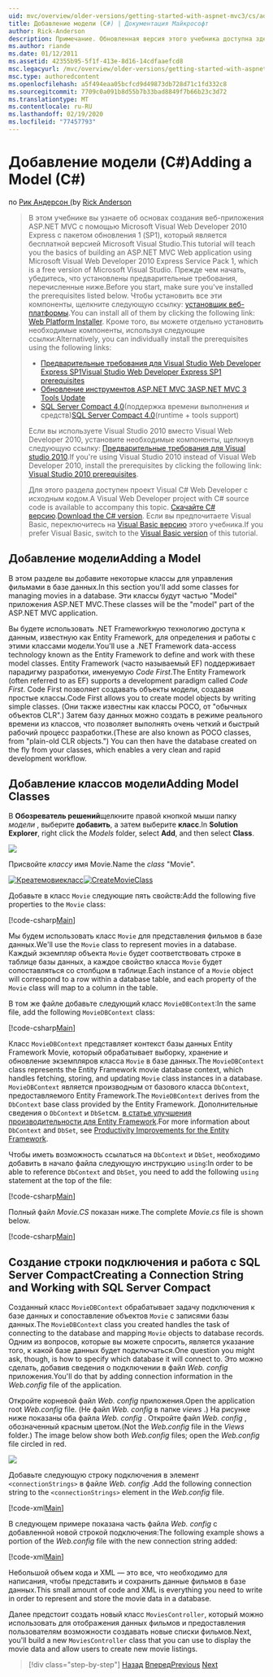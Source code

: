 ```yaml
---
uid: mvc/overview/older-versions/getting-started-with-aspnet-mvc3/cs/adding-a-model
title: Добавление модели (C#) | Документация Майкрософт
author: Rick-Anderson
description: Примечание. Обновленная версия этого учебника доступна здесь, в которой используется ASP.NET MVC 5 и Visual Studio 2013. Он более безопасен, гораздо проще в исполнении и демонстрации...
ms.author: riande
ms.date: 01/12/2011
ms.assetid: 42355b95-5f1f-413e-8d16-14cdfaaefcd8
msc.legacyurl: /mvc/overview/older-versions/getting-started-with-aspnet-mvc3/cs/adding-a-model
msc.type: authoredcontent
ms.openlocfilehash: a5f494eaa05bcfcd9d49873db728d71c1fd332c8
ms.sourcegitcommit: 7709c0a091b8d55b7b33bad8849f7b66b23c3d72
ms.translationtype: MT
ms.contentlocale: ru-RU
ms.lasthandoff: 02/19/2020
ms.locfileid: "77457793"
---
```

# <a name="adding-a-model-c"></a><span data-ttu-id="076b8-104">Добавление модели (C#)</span><span class="sxs-lookup"><span data-stu-id="076b8-104">Adding a Model (C#)</span></span>

<span data-ttu-id="076b8-105">по [Рик Андерсон (](https://twitter.com/RickAndMSFT)</span><span class="sxs-lookup"><span data-stu-id="076b8-105">by [Rick Anderson](https://twitter.com/RickAndMSFT)</span></span>

> <span data-ttu-id="076b8-106">В этом учебнике вы узнаете об основах создания веб-приложения ASP.NET MVC с помощью Microsoft Visual Web Developer 2010 Express с пакетом обновления 1 (SP1), который является бесплатной версией Microsoft Visual Studio.</span><span class="sxs-lookup"><span data-stu-id="076b8-106">This tutorial will teach you the basics of building an ASP.NET MVC Web application using Microsoft Visual Web Developer 2010 Express Service Pack 1, which is a free version of Microsoft Visual Studio.</span></span> <span data-ttu-id="076b8-107">Прежде чем начать, убедитесь, что установлены предварительные требования, перечисленные ниже.</span><span class="sxs-lookup"><span data-stu-id="076b8-107">Before you start, make sure you've installed the prerequisites listed below.</span></span> <span data-ttu-id="076b8-108">Чтобы установить все эти компоненты, щелкните следующую ссылку: [установщик веб-платформы](https://www.microsoft.com/web/gallery/install.aspx?appid=VWD2010SP1Pack).</span><span class="sxs-lookup"><span data-stu-id="076b8-108">You can install all of them by clicking the following link: [Web Platform Installer](https://www.microsoft.com/web/gallery/install.aspx?appid=VWD2010SP1Pack).</span></span> <span data-ttu-id="076b8-109">Кроме того, вы можете отдельно установить необходимые компоненты, используя следующие ссылки:</span><span class="sxs-lookup"><span data-stu-id="076b8-109">Alternatively, you can individually install the prerequisites using the following links:</span></span>
> 
> - [<span data-ttu-id="076b8-110">Предварительные требования для Visual Studio Web Developer Express SP1</span><span class="sxs-lookup"><span data-stu-id="076b8-110">Visual Studio Web Developer Express SP1 prerequisites</span></span>](https://www.microsoft.com/web/gallery/install.aspx?appid=VWD2010SP1Pack)
> - [<span data-ttu-id="076b8-111">Обновление инструментов ASP.NET MVC 3</span><span class="sxs-lookup"><span data-stu-id="076b8-111">ASP.NET MVC 3 Tools Update</span></span>](https://www.microsoft.com/web/gallery/install.aspx?appsxml=&amp;appid=MVC3)
> - <span data-ttu-id="076b8-112">[SQL Server Compact 4,0](https://www.microsoft.com/web/gallery/install.aspx?appid=SQLCE;SQLCEVSTools_4_0)(поддержка времени выполнения и средств)</span><span class="sxs-lookup"><span data-stu-id="076b8-112">[SQL Server Compact 4.0](https://www.microsoft.com/web/gallery/install.aspx?appid=SQLCE;SQLCEVSTools_4_0)(runtime + tools support)</span></span>
> 
> <span data-ttu-id="076b8-113">Если вы используете Visual Studio 2010 вместо Visual Web Developer 2010, установите необходимые компоненты, щелкнув следующую ссылку: [Предварительные требования для Visual studio 2010](https://www.microsoft.com/web/gallery/install.aspx?appsxml=&amp;appid=VS2010SP1Pack).</span><span class="sxs-lookup"><span data-stu-id="076b8-113">If you're using Visual Studio 2010 instead of Visual Web Developer 2010, install the prerequisites by clicking the following link: [Visual Studio 2010 prerequisites](https://www.microsoft.com/web/gallery/install.aspx?appsxml=&amp;appid=VS2010SP1Pack).</span></span>
> 
> <span data-ttu-id="076b8-114">Для этого раздела доступен проект Visual C# Web Developer с исходным кодом.</span><span class="sxs-lookup"><span data-stu-id="076b8-114">A Visual Web Developer project with C# source code is available to accompany this topic.</span></span> <span data-ttu-id="076b8-115">[Скачайте C# версию](https://code.msdn.microsoft.com/Introduction-to-MVC-3-10d1b098).</span><span class="sxs-lookup"><span data-stu-id="076b8-115">[Download the C# version](https://code.msdn.microsoft.com/Introduction-to-MVC-3-10d1b098).</span></span> <span data-ttu-id="076b8-116">Если вы предпочитаете Visual Basic, переключитесь на [Visual Basic версию](../vb/adding-a-model.md) этого учебника.</span><span class="sxs-lookup"><span data-stu-id="076b8-116">If you prefer Visual Basic, switch to the [Visual Basic version](../vb/adding-a-model.md) of this tutorial.</span></span>

## <a name="adding-a-model"></a><span data-ttu-id="076b8-117">Добавление модели</span><span class="sxs-lookup"><span data-stu-id="076b8-117">Adding a Model</span></span>

<span data-ttu-id="076b8-118">В этом разделе вы добавите некоторые классы для управления фильмами в базе данных.</span><span class="sxs-lookup"><span data-stu-id="076b8-118">In this section you'll add some classes for managing movies in a database.</span></span> <span data-ttu-id="076b8-119">Эти классы будут частью "Model" приложения ASP.NET MVC.</span><span class="sxs-lookup"><span data-stu-id="076b8-119">These classes will be the "model" part of the ASP.NET MVC application.</span></span>

<span data-ttu-id="076b8-120">Вы будете использовать .NET Frameworkную технологию доступа к данным, известную как Entity Framework, для определения и работы с этими классами модели.</span><span class="sxs-lookup"><span data-stu-id="076b8-120">You'll use a .NET Framework data-access technology known as the Entity Framework to define and work with these model classes.</span></span> <span data-ttu-id="076b8-121">Entity Framework (часто называемый EF) поддерживает парадигму разработки, именуемую *Code First*.</span><span class="sxs-lookup"><span data-stu-id="076b8-121">The Entity Framework (often referred to as EF) supports a development paradigm called *Code First*.</span></span> <span data-ttu-id="076b8-122">Code First позволяет создавать объекты модели, создавая простые классы.</span><span class="sxs-lookup"><span data-stu-id="076b8-122">Code First allows you to create model objects by writing simple classes.</span></span> <span data-ttu-id="076b8-123">(Они также известны как классы POCO, от "обычных объектов CLR".) Затем базу данных можно создать в режиме реального времени из классов, что позволяет выполнять очень четкий и быстрый рабочий процесс разработки.</span><span class="sxs-lookup"><span data-stu-id="076b8-123">(These are also known as POCO classes, from "plain-old CLR objects.") You can then have the database created on the fly from your classes, which enables a very clean and rapid development workflow.</span></span>

## <a name="adding-model-classes"></a><span data-ttu-id="076b8-124">Добавление классов модели</span><span class="sxs-lookup"><span data-stu-id="076b8-124">Adding Model Classes</span></span>

<span data-ttu-id="076b8-125">В **Обозреватель решений**щелкните правой кнопкой мыши папку *модели* , выберите **добавить**, а затем выберите **класс**.</span><span class="sxs-lookup"><span data-stu-id="076b8-125">In **Solution Explorer**, right click the *Models* folder, select **Add**, and then select **Class**.</span></span>

![](adding-a-model/_static/image1.png)

<span data-ttu-id="076b8-126">Присвойте *классу* имя Movie.</span><span class="sxs-lookup"><span data-stu-id="076b8-126">Name the *class* "Movie".</span></span>

<span data-ttu-id="076b8-127">[![Креатемовиекласс](adding-a-model/_static/image3.png)](adding-a-model/_static/image2.png)</span><span class="sxs-lookup"><span data-stu-id="076b8-127">[![CreateMovieClass](adding-a-model/_static/image3.png)](adding-a-model/_static/image2.png)</span></span>

<span data-ttu-id="076b8-128">Добавьте в класс `Movie` следующие пять свойств:</span><span class="sxs-lookup"><span data-stu-id="076b8-128">Add the following five properties to the `Movie` class:</span></span>

[!code-csharp[Main](adding-a-model/samples/sample1.cs)]

<span data-ttu-id="076b8-129">Мы будем использовать класс `Movie` для представления фильмов в базе данных.</span><span class="sxs-lookup"><span data-stu-id="076b8-129">We'll use the `Movie` class to represent movies in a database.</span></span> <span data-ttu-id="076b8-130">Каждый экземпляр объекта `Movie` будет соответствовать строке в таблице базы данных, а каждое свойство класса `Movie` будет сопоставляться со столбцом в таблице.</span><span class="sxs-lookup"><span data-stu-id="076b8-130">Each instance of a `Movie` object will correspond to a row within a database table, and each property of the `Movie` class will map to a column in the table.</span></span>

<span data-ttu-id="076b8-131">В том же файле добавьте следующий класс `MovieDBContext`:</span><span class="sxs-lookup"><span data-stu-id="076b8-131">In the same file, add the following `MovieDBContext` class:</span></span>

[!code-csharp[Main](adding-a-model/samples/sample2.cs)]

<span data-ttu-id="076b8-132">Класс `MovieDBContext` представляет контекст базы данных Entity Framework Movie, который обрабатывает выборку, хранение и обновление экземпляров класса `Movie` в базе данных.</span><span class="sxs-lookup"><span data-stu-id="076b8-132">The `MovieDBContext` class represents the Entity Framework movie database context, which handles fetching, storing, and updating `Movie` class instances in a database.</span></span> <span data-ttu-id="076b8-133">`MovieDBContext` является производным от базового класса `DbContext`, предоставляемого Entity Framework.</span><span class="sxs-lookup"><span data-stu-id="076b8-133">The `MovieDBContext` derives from the `DbContext` base class provided by the Entity Framework.</span></span> <span data-ttu-id="076b8-134">Дополнительные сведения о `DbContext` и `DbSet`см. [в статье улучшения производительности для Entity Framework](https://blogs.msdn.com/b/efdesign/archive/2010/06/21/productivity-improvements-for-the-entity-framework.aspx?wa=wsignin1.0).</span><span class="sxs-lookup"><span data-stu-id="076b8-134">For more information about `DbContext` and `DbSet`, see [Productivity Improvements for the Entity Framework](https://blogs.msdn.com/b/efdesign/archive/2010/06/21/productivity-improvements-for-the-entity-framework.aspx?wa=wsignin1.0).</span></span>

<span data-ttu-id="076b8-135">Чтобы иметь возможность ссылаться на `DbContext` и `DbSet`, необходимо добавить в начало файла следующую инструкцию `using`:</span><span class="sxs-lookup"><span data-stu-id="076b8-135">In order to be able to reference `DbContext` and `DbSet`, you need to add the following `using` statement at the top of the file:</span></span>

[!code-csharp[Main](adding-a-model/samples/sample3.cs)]

<span data-ttu-id="076b8-136">Полный файл *Movie.CS* показан ниже.</span><span class="sxs-lookup"><span data-stu-id="076b8-136">The complete *Movie.cs* file is shown below.</span></span>

[!code-csharp[Main](adding-a-model/samples/sample4.cs)]

## <a name="creating-a-connection-string-and-working-with-sql-server-compact"></a><span data-ttu-id="076b8-137">Создание строки подключения и работа с SQL Server Compact</span><span class="sxs-lookup"><span data-stu-id="076b8-137">Creating a Connection String and Working with SQL Server Compact</span></span>

<span data-ttu-id="076b8-138">Созданный класс `MovieDBContext` обрабатывает задачу подключения к базе данных и сопоставление объектов `Movie` с записями базы данных.</span><span class="sxs-lookup"><span data-stu-id="076b8-138">The `MovieDBContext` class you created handles the task of connecting to the database and mapping `Movie` objects to database records.</span></span> <span data-ttu-id="076b8-139">Одним из вопросов, которые вы можете спросить, является указание того, к какой базе данных будет подключаться.</span><span class="sxs-lookup"><span data-stu-id="076b8-139">One question you might ask, though, is how to specify which database it will connect to.</span></span> <span data-ttu-id="076b8-140">Это можно сделать, добавив сведения о подключении в файл *Web. config* приложения.</span><span class="sxs-lookup"><span data-stu-id="076b8-140">You'll do that by adding connection information in the *Web.config* file of the application.</span></span>

<span data-ttu-id="076b8-141">Откройте корневой файл *Web. config* приложения.</span><span class="sxs-lookup"><span data-stu-id="076b8-141">Open the application root *Web.config* file.</span></span> <span data-ttu-id="076b8-142">(Не файл *Web. config* в папке *views* .) На рисунке ниже показаны оба файла *Web. config* . Откройте файл *Web. config* , обозначенный красным цветом.</span><span class="sxs-lookup"><span data-stu-id="076b8-142">(Not the *Web.config* file in the *Views* folder.) The image below show both *Web.config* files; open the *Web.config* file circled in red.</span></span>

![](adding-a-model/_static/image4.png)

<span data-ttu-id="076b8-143">Добавьте следующую строку подключения в элемент `<connectionStrings>` в файле *Web. config* .</span><span class="sxs-lookup"><span data-stu-id="076b8-143">Add the following connection string to the `<connectionStrings>` element in the *Web.config* file.</span></span>

[!code-xml[Main](adding-a-model/samples/sample5.xml)]

<span data-ttu-id="076b8-144">В следующем примере показана часть файла *Web. config* с добавленной новой строкой подключения:</span><span class="sxs-lookup"><span data-stu-id="076b8-144">The following example shows a portion of the *Web.config* file with the new connection string added:</span></span>

[!code-xml[Main](adding-a-model/samples/sample6.xml)]

<span data-ttu-id="076b8-145">Небольшой объем кода и XML — это все, что необходимо для написания, чтобы представить и сохранить данные фильмов в базе данных.</span><span class="sxs-lookup"><span data-stu-id="076b8-145">This small amount of code and XML is everything you need to write in order to represent and store the movie data in a database.</span></span>

<span data-ttu-id="076b8-146">Далее предстоит создать новый класс `MoviesController`, который можно использовать для отображения данных фильмов и предоставления пользователям возможности создавать новые списки фильмов.</span><span class="sxs-lookup"><span data-stu-id="076b8-146">Next, you'll build a new `MoviesController` class that you can use to display the movie data and allow users to create new movie listings.</span></span>

> [!div class="step-by-step"]
> <span data-ttu-id="076b8-147">[Назад](adding-a-view.md)
> [Вперед](accessing-your-models-data-from-a-controller.md)</span><span class="sxs-lookup"><span data-stu-id="076b8-147">[Previous](adding-a-view.md)
[Next](accessing-your-models-data-from-a-controller.md)</span></span>
